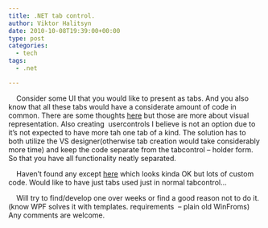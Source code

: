 ```yaml
---
title: .NET tab control.
author: Viktor Halitsyn
date: 2010-10-08T19:39:00+00:00
type: post
categories:
  - tech
tags:
  - .net

---
```

&nbsp;&nbsp;&nbsp; Consider some UI that you would like to present as tabs. And you also know that all these tabs would have a considerate amount of code in common. There are some thoughts [here][1] but those are more about visual representation. Also creating&nbsp; usercontrols I believe is not an option due to it&#8217;s not expected to have more tah one tab of a kind. The solution has to both utilize the VS designer(otherwise tab creation would take considerably more time) and keep the code separate from the tabcontrol &#8211; holder form. So that you have all functionality neatly separated. 
  
&nbsp;&nbsp;&nbsp; Haven&#8217;t found any except [here][2] which looks kinda OK but lots of custom code. Would like to have just tabs used just in normal tabcontrol&#8230;
  
&nbsp; &nbsp; Will try to find/develop one over weeks or find a good reason not to do it.(know WPF solves it with templates. requirements&nbsp; &#8211; plain old WinFroms) Any comments are welcome. 
  
&nbsp;

 [1]: http://stackoverflow.com/questions/210597/suggestions-for-a-c-custom-tabcontrol
 [2]: http://dotnetrix.co.uk/tabcontrol.htm